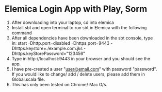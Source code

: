 # Elemica Login App with Play, Sorm

1. After downloading into your laptop, cd into elemica
2. Install sbt and open terminal to run sbt in Elemica with the following command
3. After all dependencies have been downloaded in the sbt console, type in:
start -Dhttp.port=disabled -Dhttps.port=9443 -Dhttps.keystore=./example.com.jks -Dhttps.keyStorePassword="123456"
4. Type in http://localhost:9443 in your browser and you should see the app.
5. I have pre-created a user "user@email.com" with password "password". If you would like to
change/ add / delete users, please add them in Global.scala file.
6. This has only been tested on Chrome/ Mac O/s.

